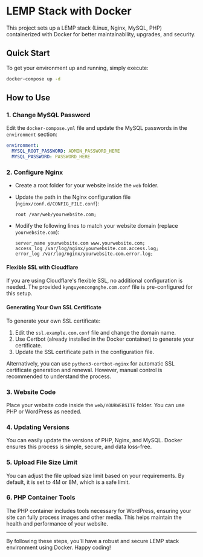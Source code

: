 
# LEMP Stack with Docker

This project sets up a LEMP stack (Linux, Nginx, MySQL, PHP) containerized with Docker for better maintainability, upgrades, and security.

## Quick Start

To get your environment up and running, simply execute:

```sh
docker-compose up -d
```

## How to Use

### 1. Change MySQL Password

Edit the `docker-compose.yml` file and update the MySQL passwords in the `environment` section:
```yaml
environment:
  MYSQL_ROOT_PASSWORD: ADMIN_PASSWORD_HERE
  MYSQL_PASSWORD: PASSWORD_HERE
```

### 2. Configure Nginx

- Create a root folder for your website inside the `web` folder.
- Update the path in the Nginx configuration file (`nginx/conf.d/CONFIG_FILE.conf`):

  ```nginx
  root /var/web/yourwebsite.com;
  ```

- Modify the following lines to match your website domain (replace `yourwebsite.com`):

  ```nginx
  server_name yourwebsite.com www.yourwebsite.com;
  access_log /var/log/nginx/yourwebsite.com.access.log;
  error_log /var/log/nginx/yourwebsite.com.error.log;
  ```

#### Flexible SSL with Cloudflare

If you are using Cloudflare's flexible SSL, no additional configuration is needed. The provided `kynguyencongnghe.com.conf` file is pre-configured for this setup.

#### Generating Your Own SSL Certificate

To generate your own SSL certificate:

1. Edit the `ssl.example.com.conf` file and change the domain name.
2. Use Certbot (already installed in the Docker container) to generate your certificate.
3. Update the SSL certificate path in the configuration file.

Alternatively, you can use `python3-certbot-nginx` for automatic SSL certificate generation and renewal. However, manual control is recommended to understand the process.

### 3. Website Code

Place your website code inside the `web/YOURWEBSITE` folder. You can use PHP or WordPress as needed.

### 4. Updating Versions

You can easily update the versions of PHP, Nginx, and MySQL. Docker ensures this process is simple, secure, and data loss-free.

### 5. Upload File Size Limit

You can adjust the file upload size limit based on your requirements. By default, it is set to 4M or 8M, which is a safe limit.

### 6. PHP Container Tools

The PHP container includes tools necessary for WordPress, ensuring your site can fully process images and other media. This helps maintain the health and performance of your website.

---

By following these steps, you'll have a robust and secure LEMP stack environment using Docker. Happy coding!
